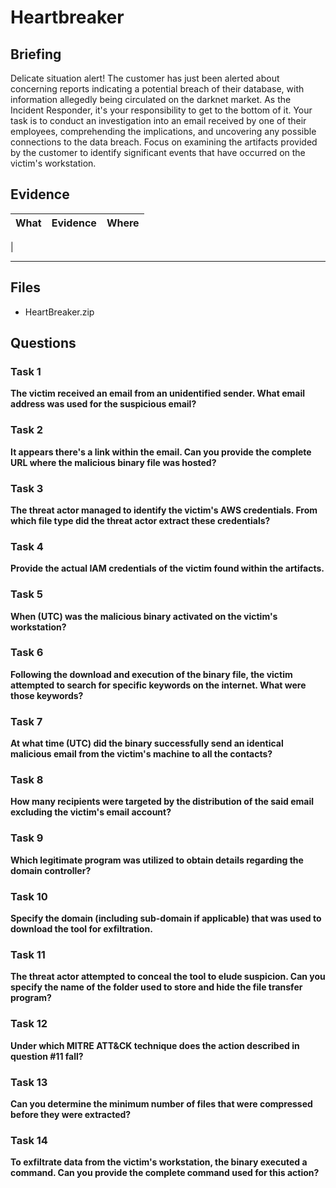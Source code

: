 # Heartbreaker

## Briefing
Delicate situation alert! The customer has just been alerted about concerning reports indicating a potential breach of their database, with information allegedly being circulated on the darknet market. As the Incident Responder, it's your responsibility to get to the bottom of it. Your task is to conduct an investigation into an email received by one of their employees, comprehending the implications, and uncovering any possible connections to the data breach. Focus on examining the artifacts provided by the customer to identify significant events that have occurred on the victim's workstation.

## Evidence

| What | Evidence | Where |
|------|----------|-------|
|

---
## Files

- HeartBreaker.zip

## Questions

### Task 1
**The victim received an email from an unidentified sender. What email address was used for the suspicious email?**

### Task 2
**It appears there's a link within the email. Can you provide the complete URL where the malicious binary file was hosted?**

### Task 3
**The threat actor managed to identify the victim's AWS credentials. From which file type did the threat actor extract these credentials?**

### Task 4
**Provide the actual IAM credentials of the victim found within the artifacts.**

### Task 5
**When (UTC) was the malicious binary activated on the victim's workstation?**

### Task 6
**Following the download and execution of the binary file, the victim attempted to search for specific keywords on the internet. What were those keywords?**

### Task 7
**At what time (UTC) did the binary successfully send an identical malicious email from the victim's machine to all the contacts?**

### Task 8
**How many recipients were targeted by the distribution of the said email excluding the victim's email account?**

### Task 9
**Which legitimate program was utilized to obtain details regarding the domain controller?**

### Task 10
**Specify the domain (including sub-domain if applicable) that was used to download the tool for exfiltration.**

### Task 11
**The threat actor attempted to conceal the tool to elude suspicion. Can you specify the name of the folder used to store and hide the file transfer program?**

### Task 12
**Under which MITRE ATT&CK technique does the action described in question #11 fall?**

### Task 13
**Can you determine the minimum number of files that were compressed before they were extracted?**

### Task 14
**To exfiltrate data from the victim's workstation, the binary executed a command. Can you provide the complete command used for this action?**